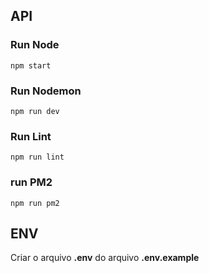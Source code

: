 ## API

### Run Node
```
npm start
```
### Run Nodemon
```
npm run dev
```
### Run Lint
```
npm run lint

```

### run PM2
```
npm run pm2
```

## ENV

Criar o arquivo **.env** do arquivo **.env.example**
